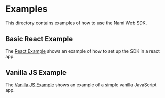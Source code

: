# Examples

This directory contains examples of how to use the Nami Web SDK.

## Basic React Example

The [React Example](https://github.com/namiml/nami-web-sdk/tree/main/examples/basic-react/) shows an example of how to set up the SDK in a react app.

## Vanilla JS Example
The [Vanilla JS Example](https://github.com/namiml/nami-web-sdk/tree/main/examples/vanilla-js/) shows an example of a simple vanilla JavaScript app.
